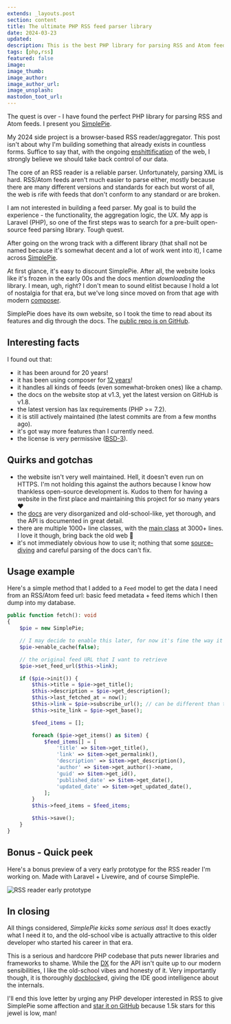 ```yaml
---
extends: _layouts.post
section: content
title: The ultimate PHP RSS feed parser library
date: 2024-03-23
updated:
description: This is the best PHP library for parsing RSS and Atom feeds
tags: [php,rss]
featured: false
image:
image_thumb:
image_author:
image_author_url:
image_unsplash:
mastodon_toot_url:
---
```


The quest is over - I have found the perfect PHP library for parsing RSS and Atom feeds. I present you [SimplePie](http://simplepie.org/).

My 2024 side project is a browser-based RSS reader/aggregator. This post isn't about why I'm building something that already exists in countless forms. Suffice to say that, with the ongoing [enshittification](https://en.wikipedia.org/wiki/Enshittification) of the web, I strongly believe we should take back control of our data.

The core of an RSS reader is a reliable parser. Unfortunately, parsing XML is hard. RSS/Atom feeds aren't much easier to parse either, mostly because there are many different versions and standards for each but worst of all, the web is rife with feeds that don't conform to any standard or are broken.

I am not interested in building a feed parser. My goal is to build the experience - the functionality, the aggregation logic, the UX. My app is Laravel (PHP), so one of the first steps was to search for a pre-built open-source feed parsing library. Tough quest.

After going on the wrong track with a different library (that shall not be named because it's somewhat decent and a lot of work went into it), I came across [SimplePie](http://simplepie.org/).

At first glance, it's easy to discount SimplePie. After all, the website looks like it's frozen in the early 00s and the docs mention *downloading* the library. I mean, ugh, right? I don't mean to sound elitist because I hold a lot of nostalgia for that era, but we've long since moved on from that age with modern [composer](https://getcomposer.org/).

SimplePie does have its own website, so I took the time to read about its features and dig through the docs. The [public repo is on GitHub](https://github.com/simplepie/simplepie).

## Interesting facts

I found out that:

- it has been around for 20 years!
- it has been using composer for [12 years](https://github.com/simplepie/simplepie/commit/6bd35fa3b4a08a2421e99aea4f1c18c9329b1a0c)!
- it handles all kinds of feeds (even somewhat-broken ones) like a champ.
- the docs on the website stop at v1.3, yet the latest version on GitHub is v1.8.
- the latest version has lax requirements (PHP >= 7.2).
- it is still actively maintained (the latest commits are from a few months ago).
- it's got way more features than I currently need.
- the license is very permissive ([BSD-3](https://opensource.org/license/BSD-3-Clause)).

## Quirks and gotchas

- the website isn't very well maintained. Hell, it doesn't even run on HTTPS. I'm not holding this against the authors because I know how thankless open-source development is. Kudos to them for having a website in the first place and maintaining this project for so many years ❤️
- the [docs](http://simplepie.org/api/class-SimplePie.html) are very disorganized and old-school-like, yet thorough, and the API is documented in great detail.
- there are multiple 1000+ line classes, with the [main class](https://github.com/teamzac/larapie/blob/master/src/Feed.php) at 3000+ lines. I love it though, bring back the old web 🤘
- it's not immediately obvious how to use it; nothing that some [source-diving](https://github.com/simplepie/simplepie/blob/master/tests/SubscribeUrlTest.php) and careful parsing of the docs can't fix.

## Usage example

Here's a simple method that I added to a `Feed` model to get the data I need from an RSS/Atom feed url: basic feed metadata + feed items which I then dump into my database.

```php
public function fetch(): void
{
	$pie = new SimplePie;

	// I may decide to enable this later, for now it's fine the way it is
	$pie->enable_cache(false);

	// the original feed URL that I want to retrieve
	$pie->set_feed_url($this->link);

	if ($pie->init()) {
		$this->title = $pie->get_title();
		$this->description = $pie->get_description();
		$this->last_fetched_at = now();
		$this->link = $pie->subscribe_url(); // can be different than the original feed URL
		$this->site_link = $pie->get_base();

		$feed_items = [];

		foreach ($pie->get_items() as $item) {
			$feed_items[] = [
				'title' => $item->get_title(),
				'link' => $item->get_permalink(),
				'description' => $item->get_description(),
				'author' => $item->get_author()->name,
				'guid' => $item->get_id(),
				'published_date' => $item->get_date(),
				'updated_date' => $item->get_updated_date(),
			];
		}
		$this->feed_items = $feed_items;

		$this->save();
	}
}
```

## Bonus - Quick peek

Here's a bonus preview of a very early prototype for the RSS reader I'm working on. Made with Laravel + Livewire, and of course SimplePie.

![RSS reader early prototype](/assets/img/2024-03-23-rss-reader-early-prototype.gif)

## In closing

All things considered, *SimplePie kicks some serious ass*! It does exactly what I need it to, and the old-school vibe is actually attractive to this older developer who started his career in that era.

This is a serious and hardcore PHP codebase that puts newer libraries and frameworks to shame. While the [DX](https://github.blog/2023-06-08-developer-experience-what-is-it-and-why-should-you-care/) for the API isn't quite up to our modern sensibilities, I like the old-school vibes and honesty of it. Very importantly though, it is thoroughly [docblock](https://docs.phpdoc.org/guide/guides/docblocks.html)ed, giving the IDE good intelligence about the internals.

I'll end this love letter by urging any PHP developer interested in RSS to give SimplePie some affection and [star it on GitHub](https://github.com/simplepie/simplepie) because 1.5k stars for this jewel is low, man!
